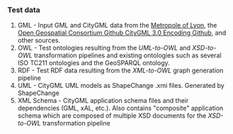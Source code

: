 ### Test data

1. GML - Input GML and CityGML data from the [Metropole of Lyon](https://data.grandlyon.com/accueil), the [Open Geospatial Consortium Github CityGML 3.0 Encoding Github](https://github.com/opengeospatial/CityGML-3.0Encodings/tree/master/CityGML/Examples), and other sources.
2. OWL - Test ontologies resulting from the *UML-to-OWL* and *XSD-to-OWL* transformation pipelines and existing ontologies such as several ISO TC211 ontologies and the GeoSPARQL ontology. 
3. RDF - Test RDF data resulting from the *XML-to-OWL* graph generation pipeline
4. UML - CityGML UML models as ShapeChange .xmi files. Generated by ShapeChange
5. XML Schema - CityGML application schema files and their dependencies (GML, xAL, etc.). Also contains "composite" application schema which are composed of multiple XSD documents for the *XSD-to-OWL* transformation pipeline